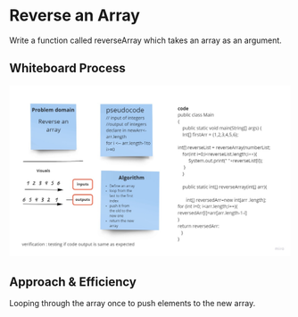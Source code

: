 # Reverse an Array
Write a function called reverseArray which takes an array as an argument. 

## Whiteboard Process
![reverseArray image link](reverseArray.jpg)
## Approach & Efficiency
Looping through the array once to push elements to the new array.